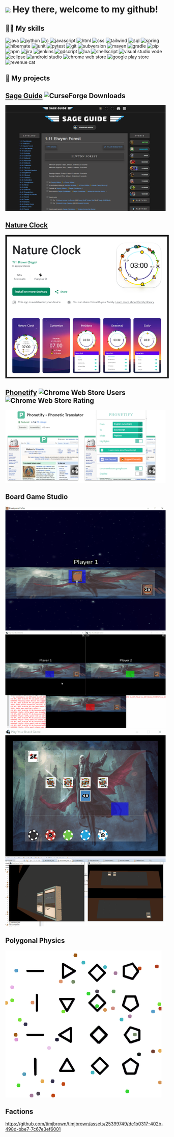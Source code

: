 <h1><img src="https://emojis.slackmojis.com/emojis/images/1531849430/4246/blob-sunglasses.gif?1531849430" width="30"/> Hey there, welcome to my github!</h1>

## 👨‍💻 My skills
<p>
  <img alt="java" src="https://img.shields.io/badge/Java-blue?style=for-the-badge&logo=CoffeeScript&logoColor=white">
  <img alt="python" src="https://img.shields.io/badge/Python-4584b6?style=for-the-badge&logo=python&logoColor=white">
  <img alt="c" src="https://img.shields.io/badge/C-black?style=for-the-badge&logo=C&logoColor=white">
  <img alt="javascript" src="https://img.shields.io/badge/Javascript-blue?style=for-the-badge&logo=JavaScript&logoColor=white">
  <img alt="html" src="https://img.shields.io/badge/HTML-E34F26?style=for-the-badge&logo=html5&logoColor=white">
  <img alt="css" src="https://img.shields.io/badge/CSS-1572B6?style=for-the-badge&logo=css3&logoColor=white">
  <img alt="tailwind" src="https://img.shields.io/badge/Tailwind-%2306B6D4?style=for-the-badge&logo=Tailwind%20Css&logoColor=white">
  <img alt="sql" src="https://img.shields.io/badge/SQL-%23003B57?style=for-the-badge&logoColor=white">
<!--   <img alt="sqlite" src="https://img.shields.io/badge/SQLite-%23003B57?style=for-the-badge&logo=SQLite&logoColor=white"> -->
  <img alt="spring" src="https://img.shields.io/badge/Spring-%236DB33F?style=for-the-badge&logo=Spring&logoColor=white">
  <img alt="hibernate" src="https://img.shields.io/badge/Hibernate-%2359666C?style=for-the-badge&logo=Hibernate&logoColor=white">
  <img alt="junit" src="https://img.shields.io/badge/JUnit-blue?style=for-the-badge&logo=CoffeeScript&logoColor=white">
  <img alt="pytest" src="https://img.shields.io/badge/Pytest-%230A9EDC?style=for-the-badge&logo=Pytest&logoColor=white">
  <img alt="git" src="https://img.shields.io/badge/Git-black?style=for-the-badge&logo=git&logoColor=white">
  <img alt="subversion" src="https://img.shields.io/badge/Subversion-%23809CC9?style=for-the-badge&logo=Subversion&logoColor=white">
  <img alt="maven" src="https://img.shields.io/badge/Maven-D22128?style=for-the-badge&logo=Apache%20Maven&logoColor=white">
  <img alt="gradle" src="https://img.shields.io/badge/Gradle-%2302303A?style=for-the-badge&logo=Gradle&logoColor=white">
  <img alt="pip" src="https://img.shields.io/badge/pip-blue?style=for-the-badge&logo=python&logoColor=white">
  <img alt="npm" src="https://img.shields.io/badge/npm-%23CB3837?style=for-the-badge&logo=npm&logoColor=white">
  <img alt="jira" src="https://img.shields.io/badge/Jira-%230052CC?style=for-the-badge&logo=Jira&logoColor=white">
  <img alt="jenkins" src="https://img.shields.io/badge/Jenkins-%23D24939?style=for-the-badge&logo=Jenkins&logoColor=white">
  <img alt="gdscript" src="https://img.shields.io/badge/GDScript-%23478CBF?style=for-the-badge&logo=godot%20engine&logoColor=white">
  <img alt="lua" src="https://img.shields.io/badge/Lua-%232C2D72?style=for-the-badge&logo=lua&logoColor=white">
  <img alt="shellscript" src="https://img.shields.io/badge/Shellscript-%235391FE?style=for-the-badge&logo=powershell&logoColor=white">
  <img alt="visual studio vode" src="https://img.shields.io/badge/VS%20Code-%23007ACC?style=for-the-badge&logo=Visual%20Studio%20Code&logoColor=white">
  <img alt="eclipse" src="https://img.shields.io/badge/Eclipse-%232C2255?style=for-the-badge&logo=Eclipse%20Ide&logoColor=white">
  <img alt="android studio" src="https://img.shields.io/badge/Android%20Studio-%2334A853?style=for-the-badge&logo=android&logoColor=white">
  <img alt="chrome web store" src="https://img.shields.io/badge/Chrome%20Web%20Store-%234285F4?style=for-the-badge&logo=google%20Chrome&logoColor=white">
  <img alt="google play store" src="https://img.shields.io/badge/Google%20Play%20Store-%234285F4?style=for-the-badge&logoColor=white">
  <img alt="revenue cat" src="https://img.shields.io/badge/RevenueCat-ea5158?style=for-the-badge&logoColor=white">
</p>

## 🎨 My projects
## [Sage Guide](https://sageguide.netlify.app/) <img alt="CurseForge Downloads" src="https://img.shields.io/curseforge/dt/335803">
<img src="p1-sageguide.png">

## [Nature Clock](https://tinyurl.com/natureclock)
<img src="p2-natureclock.png" border="5">

## [Phonetify](https://tinyurl.com/phonetify) <img alt="Chrome Web Store Users" src="https://img.shields.io/chrome-web-store/users/ginngbneckjdbhnkgblaccihjheaajbp"> <img alt="Chrome Web Store Rating" src="https://img.shields.io/chrome-web-store/rating/ginngbneckjdbhnkgblaccihjheaajbp">
<img src="p3-phonetify.png">

## Board Game Studio
<img src="CardGame11-2.gif">

<img src="CardGame9.gif">

<img src="CardGame7.gif">

<img src="CardGame6.gif">

## Polygonal Physics
<img src="physics.gif">

## Factions
https://github.com/timjbrown/timjbrown/assets/25399749/de1b0317-402b-498d-bbe7-7c67e3ef6001
